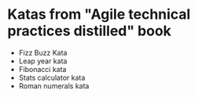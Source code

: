 # Katas from "Agile technical practices distilled" book

* Fizz Buzz Kata
* Leap year kata
* Fibonacci kata
* Stats calculator kata
* Roman numerals kata